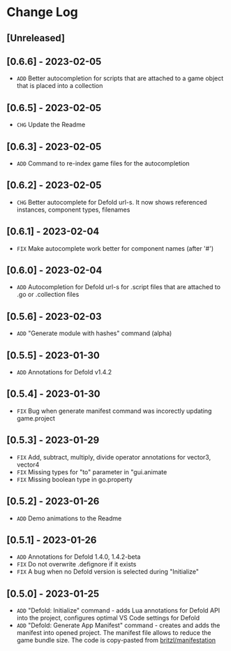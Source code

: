 # Change Log

## [Unreleased]

## [0.6.6] - 2023-02-05
- `ADD` Better autocompletion for scripts that are attached to a game object that is placed into a collection

## [0.6.5] - 2023-02-05
- `CHG` Update the Readme

## [0.6.3] - 2023-02-05
- `ADD` Command to re-index game files for the autocompletion

## [0.6.2] - 2023-02-05
- `CHG` Better autocomplete for Defold url-s. It now shows referenced instances, component types, filenames

## [0.6.1] - 2023-02-04
- `FIX` Make autocomplete work better for component names (after '#')

## [0.6.0] - 2023-02-04
- `ADD` Autocompletion for Defold url-s for .script files that are attached to .go or .collection files

## [0.5.6] - 2023-02-03
- `ADD` "Generate module with hashes" command (alpha)

## [0.5.5] - 2023-01-30
- `ADD` Annotations for Defold v1.4.2

## [0.5.4] - 2023-01-30
- `FIX` Bug when generate manifest command was incorectly updating game.project

## [0.5.3] - 2023-01-29
- `FIX` Add, subtract, multiply, divide operator annotations for vector3, vector4
- `FIX` Missing types for "to" parameter in "gui.animate
- `FIX` Missing boolean type in go.property

## [0.5.2] - 2023-01-26
- `ADD` Demo animations to the Readme

## [0.5.1] - 2023-01-26
- `ADD` Annotations for Defold 1.4.0, 1.4.2-beta
- `FIX` Do not overwrite .defignore if it exists
- `FIX` A bug when no Defold version is selected during "Initialize"

## [0.5.0] - 2023-01-25
- `ADD` "Defold: Initialize" command - adds Lua annotations for Defold API into the project, configures optimal VS Code settings for Defold
- `ADD` "Defold: Generate App Manifest" command - creates and adds the manifest into opened project. The manifest file allows to reduce the game bundle size. The code is copy-pasted from [britzl/manifestation](https://github.com/britzl/manifestation)